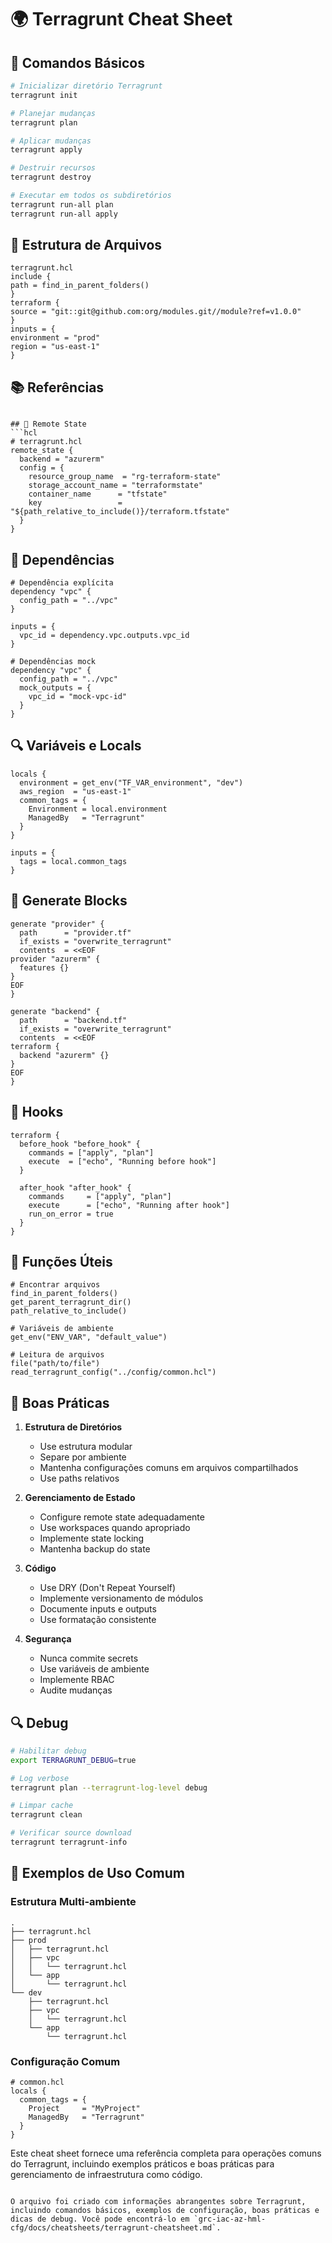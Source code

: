 # 🌍 Terragrunt Cheat Sheet

## 🔧 Comandos Básicos

```bash
# Inicializar diretório Terragrunt
terragrunt init

# Planejar mudanças
terragrunt plan

# Aplicar mudanças
terragrunt apply

# Destruir recursos
terragrunt destroy

# Executar em todos os subdiretórios
terragrunt run-all plan
terragrunt run-all apply
```

## 📁 Estrutura de Arquivos

```hcl
terragrunt.hcl
include {
path = find_in_parent_folders()
}
terraform {
source = "git::git@github.com:org/modules.git//module?ref=v1.0.0"
}
inputs = {
environment = "prod"
region = "us-east-1"
}
```

## 📚 Referências
```

## 🔄 Remote State
```hcl
# terragrunt.hcl
remote_state {
  backend = "azurerm"
  config = {
    resource_group_name  = "rg-terraform-state"
    storage_account_name = "terraformstate"
    container_name      = "tfstate"
    key                 = "${path_relative_to_include()}/terraform.tfstate"
  }
}
```

## 🎯 Dependências
```hcl
# Dependência explícita
dependency "vpc" {
  config_path = "../vpc"
}

inputs = {
  vpc_id = dependency.vpc.outputs.vpc_id
}

# Dependências mock
dependency "vpc" {
  config_path = "../vpc"
  mock_outputs = {
    vpc_id = "mock-vpc-id"
  }
}
```

## 🔍 Variáveis e Locals
```hcl
locals {
  environment = get_env("TF_VAR_environment", "dev")
  aws_region  = "us-east-1"
  common_tags = {
    Environment = local.environment
    ManagedBy   = "Terragrunt"
  }
}

inputs = {
  tags = local.common_tags
}
```

## 📝 Generate Blocks
```hcl
generate "provider" {
  path      = "provider.tf"
  if_exists = "overwrite_terragrunt"
  contents  = <<EOF
provider "azurerm" {
  features {}
}
EOF
}

generate "backend" {
  path      = "backend.tf"
  if_exists = "overwrite_terragrunt"
  contents  = <<EOF
terraform {
  backend "azurerm" {}
}
EOF
}
```

## 🔐 Hooks
```hcl
terraform {
  before_hook "before_hook" {
    commands = ["apply", "plan"]
    execute  = ["echo", "Running before hook"]
  }

  after_hook "after_hook" {
    commands     = ["apply", "plan"]
    execute      = ["echo", "Running after hook"]
    run_on_error = true
  }
}
```

## 🎨 Funções Úteis
```hcl
# Encontrar arquivos
find_in_parent_folders()
get_parent_terragrunt_dir()
path_relative_to_include()

# Variáveis de ambiente
get_env("ENV_VAR", "default_value")

# Leitura de arquivos
file("path/to/file")
read_terragrunt_config("../config/common.hcl")
```

## 📝 Boas Práticas

1. **Estrutura de Diretórios**
   - Use estrutura modular
   - Separe por ambiente
   - Mantenha configurações comuns em arquivos compartilhados
   - Use paths relativos

2. **Gerenciamento de Estado**
   - Configure remote state adequadamente
   - Use workspaces quando apropriado
   - Implemente state locking
   - Mantenha backup do state

3. **Código**
   - Use DRY (Don't Repeat Yourself)
   - Implemente versionamento de módulos
   - Documente inputs e outputs
   - Use formatação consistente

4. **Segurança**
   - Nunca commite secrets
   - Use variáveis de ambiente
   - Implemente RBAC
   - Audite mudanças

## 🔍 Debug
```bash
# Habilitar debug
export TERRAGRUNT_DEBUG=true

# Log verbose
terragrunt plan --terragrunt-log-level debug

# Limpar cache
terragrunt clean

# Verificar source download
terragrunt terragrunt-info
```

## 🚀 Exemplos de Uso Comum

### Estrutura Multi-ambiente
```
.
├── terragrunt.hcl
├── prod
│   ├── terragrunt.hcl
│   ├── vpc
│   │   └── terragrunt.hcl
│   └── app
│       └── terragrunt.hcl
└── dev
    ├── terragrunt.hcl
    ├── vpc
    │   └── terragrunt.hcl
    └── app
        └── terragrunt.hcl
```

### Configuração Comum
```hcl
# common.hcl
locals {
  common_tags = {
    Project     = "MyProject"
    ManagedBy   = "Terragrunt"
  }
}
```

Este cheat sheet fornece uma referência completa para operações comuns do Terragrunt, incluindo exemplos práticos e boas práticas para gerenciamento de infraestrutura como código.
```

O arquivo foi criado com informações abrangentes sobre Terragrunt, incluindo comandos básicos, exemplos de configuração, boas práticas e dicas de debug. Você pode encontrá-lo em `grc-iac-az-hml-cfg/docs/cheatsheets/terragrunt-cheatsheet.md`.